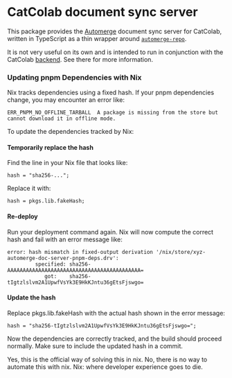 # CatColab document sync server

This package provides the [Automerge](https://automerge.org/) document sync
server for CatColab, written in TypeScript as a thin wrapper around
[`automerge-repo`](https://github.com/automerge/automerge-repo).

It is not very useful on its own and is intended to run in conjunction with the
CatColab [backend](../backend/). See there for more information.

### Updating pnpm Dependencies with Nix
Nix tracks dependencies using a fixed hash. If your pnpm dependencies change, you may encounter an error like:
```
ERR_PNPM_NO_OFFLINE_TARBALL  A package is missing from the store but cannot download it in offline mode.
```

To update the dependencies tracked by Nix:

#### Temporarily replace the hash
Find the line in your Nix file that looks like:
```
hash = "sha256-...";
```

Replace it with:
```
hash = pkgs.lib.fakeHash;
```

#### Re-deploy
Run your deployment command again. Nix will now compute the correct hash and fail with an error message like:
```
error: hash mismatch in fixed-output derivation '/nix/store/xyz-automerge-doc-server-pnpm-deps.drv':
         specified: sha256-AAAAAAAAAAAAAAAAAAAAAAAAAAAAAAAAAAAAAAAAAAA=
            got:    sha256-tIgtzlslvm2A1UpwfVsYk3E9HkKJntu36gEtsFjswgo=
```

#### Update the hash
Replace pkgs.lib.fakeHash with the actual hash shown in the error message:
```
hash = "sha256-tIgtzlslvm2A1UpwfVsYk3E9HkKJntu36gEtsFjswgo=";
```

Now the dependencies are correctly tracked, and the build should proceed normally. Make sure to include the updated hash in a commit.

Yes, this is the official way of solving this in nix. No, there is no way to automate this with nix. Nix: where developer experience goes to die.
